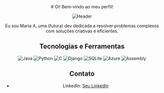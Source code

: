 <div align="center">
# Oi! Bem-vindo ao meu perfil!

![Header](https://www.google.com/url?sa=i&url=https%3A%2F%2Fgithub.com%2FGayasuddinMohd&psig=AOvVaw2cMUxWXHZblfl4eRetmxSh&ust=1715982199317000&source=images&cd=vfe&opi=89978449&ved=0CBEQjRxqFwoTCLDFrv6Rk4YDFQAAAAAdAAAAABAE)

Eu sou Maria A, uma (futura) dev dedicada a resolver problemas complexos com soluções criativas e eficientes.

## Tecnologias e Ferramentas
![Java](https://img.shields.io/badge/Java-ED8B00?style=for-the-badge&logo=openjdk&logoColor=white)
![Python](https://img.shields.io/badge/_-PY-3572A5.svg?style=for-the-badge)
![C](https://img.shields.io/badge/C-00599C?style=for-the-badge&logo=c&logoColor=white)
![Django](https://img.shields.io/badge/Django-092E20?style=for-the-badge&logo=django&logoColor=white)
![SQLite](https://img.shields.io/badge/SQLite-07405E?style=for-the-badge&logo=sqlite&logoColor=white)
![Azure](https://img.shields.io/badge/Microsoft_Azure-0089D6?style=for-the-badge&logo=microsoft-azure&logoColor=white)
![Assembly](https://img.shields.io/badge/_-ASM-6E4C13.svg?style=for-the-badge)

## Contato
- LinkedIn: [Seu LinkedIn](https://linkedin.com/in/mariaabg)
